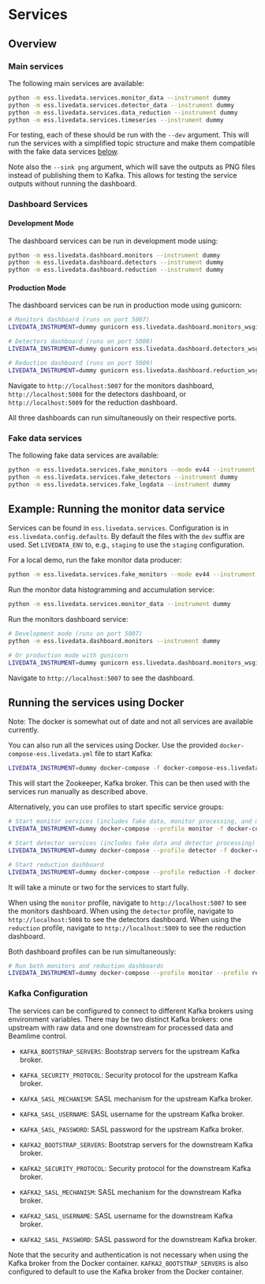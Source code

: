 # Services

## Overview

### Main services

The following main services are available:

```sh
python -m ess.livedata.services.monitor_data --instrument dummy
python -m ess.livedata.services.detector_data --instrument dummy
python -m ess.livedata.services.data_reduction --instrument dummy
python -m ess.livedata.services.timeseries --instrument dummy
```

For testing, each of these should be run with the `--dev` argument.
This will run the services with a simplified topic structure and make them compatible with the fake data services [below](#fake-data-services).

Note also the `--sink png` argument, which will save the outputs as PNG files instead of publishing them to Kafka.
This allows for testing the service outputs without running the dashboard.

### Dashboard Services

#### Development Mode

The dashboard services can be run in development mode using:

```sh
python -m ess.livedata.dashboard.monitors --instrument dummy
python -m ess.livedata.dashboard.detectors --instrument dummy
python -m ess.livedata.dashboard.reduction --instrument dummy
```

#### Production Mode

The dashboard services can be run in production mode using gunicorn:

```sh
# Monitors dashboard (runs on port 5007)
LIVEDATA_INSTRUMENT=dummy gunicorn ess.livedata.dashboard.monitors_wsgi:application

# Detectors dashboard (runs on port 5008)
LIVEDATA_INSTRUMENT=dummy gunicorn ess.livedata.dashboard.detectors_wsgi:application

# Reduction dashboard (runs on port 5009)
LIVEDATA_INSTRUMENT=dummy gunicorn ess.livedata.dashboard.reduction_wsgi:application
```

Navigate to `http://localhost:5007` for the monitors dashboard, `http://localhost:5008` for the detectors dashboard, or `http://localhost:5009` for the reduction dashboard.

All three dashboards can run simultaneously on their respective ports.

### Fake data services

The following fake data services are available:

```sh
python -m ess.livedata.services.fake_monitors --mode ev44 --instrument dummy
python -m ess.livedata.services.fake_detectors --instrument dummy
python -m ess.livedata.services.fake_logdata --instrument dummy
```

## Example: Running the monitor data service

Services can be found in `ess.livedata.services`.
Configuration is in `ess.livedata.config.defaults`.
By default the files with the `dev` suffix are used.
Set `LIVEDATA_ENV` to, e.g., `staging` to use the `staging` configuration.

For a local demo, run the fake monitor data producer:

```sh
python -m ess.livedata.services.fake_monitors --mode ev44 --instrument dummy
```

Run the monitor data histogramming and accumulation service:

```sh
python -m ess.livedata.services.monitor_data --instrument dummy
```

Run the monitors dashboard service:

```sh
# Development mode (runs on port 5007)
python -m ess.livedata.dashboard.monitors --instrument dummy

# Or production mode with gunicorn
LIVEDATA_INSTRUMENT=dummy gunicorn ess.livedata.dashboard.monitors_wsgi:application
```

Navigate to `http://localhost:5007` to see the dashboard.

## Running the services using Docker

Note: The docker is somewhat out of date and not all services are available currently.

You can also run all the services using Docker.
Use the provided `docker-compose-ess.livedata.yml` file to start Kafka:

```sh
LIVEDATA_INSTRUMENT=dummy docker-compose -f docker-compose-ess.livedata.yml up
```

This will start the Zookeeper, Kafka broker.
This can be then used with the services run manually as described above.

Alternatively, you can use profiles to start specific service groups:

```sh
# Start monitor services (includes fake data, monitor processing, and monitors dashboard)
LIVEDATA_INSTRUMENT=dummy docker-compose --profile monitor -f docker-compose.yml up

# Start detector services (includes fake data and detector processing)
LIVEDATA_INSTRUMENT=dummy docker-compose --profile detector -f docker-compose.yml up

# Start reduction dashboard
LIVEDATA_INSTRUMENT=dummy docker-compose --profile reduction -f docker-compose-ess.livedata.yml up
```

It will take a minute or two for the services to start fully.

When using the `monitor` profile, navigate to `http://localhost:5007` to see the monitors dashboard.
When using the `detector` profile, navigate to `http://localhost:5008` to see the detectors dashboard.
When using the `reduction` profile, navigate to `http://localhost:5009` to see the reduction dashboard.

Both dashboard profiles can be run simultaneously:

```sh
# Run both monitors and reduction dashboards
LIVEDATA_INSTRUMENT=dummy docker-compose --profile monitor --profile reduction -f docker-compose-ess.livedata.yml up
```

### Kafka Configuration

The services can be configured to connect to different Kafka brokers using environment variables. There may be two distinct Kafka brokers: one upstream with raw data and one downstream for processed data and Beamlime control.

- `KAFKA_BOOTSTRAP_SERVERS`: Bootstrap servers for the upstream Kafka broker.
- `KAFKA_SECURITY_PROTOCOL`: Security protocol for the upstream Kafka broker.
- `KAFKA_SASL_MECHANISM`: SASL mechanism for the upstream Kafka broker.
- `KAFKA_SASL_USERNAME`: SASL username for the upstream Kafka broker.
- `KAFKA_SASL_PASSWORD`: SASL password for the upstream Kafka broker.

- `KAFKA2_BOOTSTRAP_SERVERS`: Bootstrap servers for the downstream Kafka broker.
- `KAFKA2_SECURITY_PROTOCOL`: Security protocol for the downstream Kafka broker.
- `KAFKA2_SASL_MECHANISM`: SASL mechanism for the downstream Kafka broker.
- `KAFKA2_SASL_USERNAME`: SASL username for the downstream Kafka broker.
- `KAFKA2_SASL_PASSWORD`: SASL password for the downstream Kafka broker.

Note that the security and authentication is not necessary when using the Kafka broker from the Docker container.
`KAFKA2_BOOTSTRAP_SERVERS` is also configured to default to use the Kafka broker from the Docker container.
